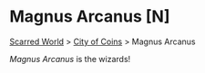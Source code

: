# Magnus Arcanus [N]
[Scarred World](./scarred-world.md) > [City of Coins](./city-of-coins.md) > Magnus Arcanus

*Magnus Arcanus* is the wizards!